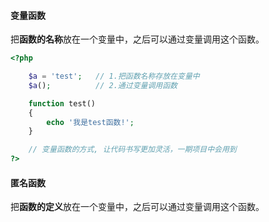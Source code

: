 #### 变量函数

把**函数的名称**放在一个变量中，之后可以通过变量调用这个函数。

```php
<?php

    $a = 'test';   // 1.把函数名称存放在变量中
    $a();          // 2.通过变量调用函数

    function test()
    {
        echo '我是test函数!';
    }

    // 变量函数的方式, 让代码书写更加灵活，一期项目中会用到
?>
```

#### 匿名函数

把**函数的定义**放在一个变量中，之后可以通过变量调用这个函数。

